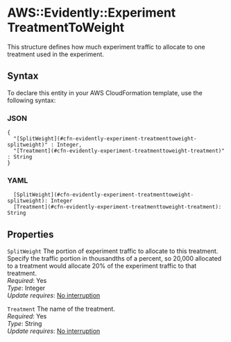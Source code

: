 # AWS::Evidently::Experiment TreatmentToWeight<a name="aws-properties-evidently-experiment-treatmenttoweight"></a>

This structure defines how much experiment traffic to allocate to one treatment used in the experiment\.

## Syntax<a name="aws-properties-evidently-experiment-treatmenttoweight-syntax"></a>

To declare this entity in your AWS CloudFormation template, use the following syntax:

### JSON<a name="aws-properties-evidently-experiment-treatmenttoweight-syntax.json"></a>

```
{
  "[SplitWeight](#cfn-evidently-experiment-treatmenttoweight-splitweight)" : Integer,
  "[Treatment](#cfn-evidently-experiment-treatmenttoweight-treatment)" : String
}
```

### YAML<a name="aws-properties-evidently-experiment-treatmenttoweight-syntax.yaml"></a>

```
  [SplitWeight](#cfn-evidently-experiment-treatmenttoweight-splitweight): Integer
  [Treatment](#cfn-evidently-experiment-treatmenttoweight-treatment): String
```

## Properties<a name="aws-properties-evidently-experiment-treatmenttoweight-properties"></a>

`SplitWeight` <a name="cfn-evidently-experiment-treatmenttoweight-splitweight"></a>
The portion of experiment traffic to allocate to this treatment\. Specify the traffic portion in thousandths of a percent, so 20,000 allocated to a treatment would allocate 20% of the experiment traffic to that treatment\.  
_Required_: Yes  
_Type_: Integer  
_Update requires_: [No interruption](https://docs.aws.amazon.com/AWSCloudFormation/latest/UserGuide/using-cfn-updating-stacks-update-behaviors.html#update-no-interrupt)

`Treatment` <a name="cfn-evidently-experiment-treatmenttoweight-treatment"></a>
The name of the treatment\.  
_Required_: Yes  
_Type_: String  
_Update requires_: [No interruption](https://docs.aws.amazon.com/AWSCloudFormation/latest/UserGuide/using-cfn-updating-stacks-update-behaviors.html#update-no-interrupt)
